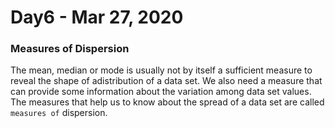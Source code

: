 # Day6 - Mar 27, 2020

### Measures of Dispersion
The mean, median or mode is usually not by itself a sufficient measure to reveal the shape of adistribution of a data set. 
We also need a measure that can provide some information about the variation among data set values.
The measures that help us to know about the spread of a data set are called `measures of` dispersion.
